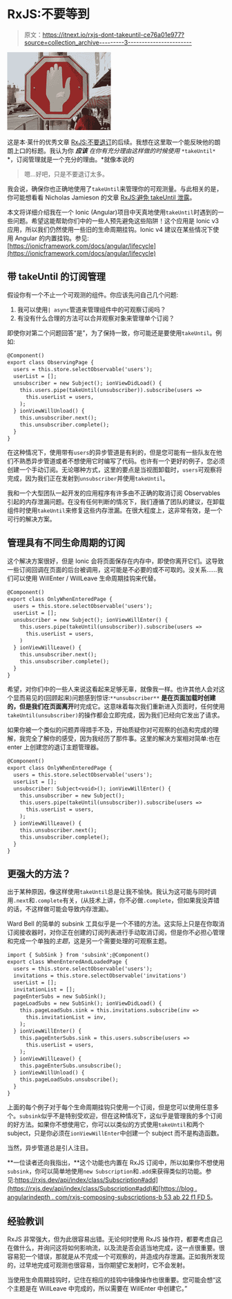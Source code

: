 # RxJS:不要等到

> 原文：<https://itnext.io/rxjs-dont-takeuntil-ce76a01e977?source=collection_archive---------3----------------------->

![](img/d6f9810d723d6964ed92ce5cab05ad61.png)

这是本·莱什的优秀文章 [RxJS:不要退订](https://medium.com/@benlesh/rxjs-dont-unsubscribe-6753ed4fda87)的后续。我想在这里取一个能反映他的朗朗上口的标题。我认为你 ***应该*** *在你有充分理由这样做的时候使用* `*takeUntil*` *，订阅管理就是一个充分的理由。*就像本说的

> 嗯…好吧，只是不要退订太多。

我会说，确保你也正确地使用了`takeUntil`来管理你的可观测量。与此相关的是，你可能想看看 Nicholas Jamieson 的文章 [RxJS:避免 takeUntil 泄露](https://blog.angularindepth.com/rxjs-avoiding-takeuntil-leaks-fb5182d047ef)。

本文将详细介绍我在一个 Ionic (Angular)项目中天真地使用`takeUntil`时遇到的一些问题。希望这能帮助你们中的一些人预先避免这些陷阱！这个应用是 Ionic v3 应用，所以我们仍然使用一些旧的生命周期挂钩。Ionic v4 建议在某些情况下使用 Angular 的内置挂钩。参见:[https://ionicframework.com/docs/angular/lifecycle](https://ionicframework.com/docs/angular/lifecycle)

## 带 takeUntil 的订阅管理

假设你有一个不止一个可观测的组件。你应该先问自己几个问题:

1.  我可以使用`| async`管道来管理组件中的可观察订阅吗？
2.  有没有什么合理的方法可以合并观察对象来管理单个订阅？

即使你对第二个问题回答“是”，为了保持一致，你可能还是要使用`takeUntil`。例如:

```
@Component()
export class ObservingPage {
  users = this.store.selectObservable('users');
  userList = [];
  unsubscriber = new Subject(); ionViewDidLoad() {
    this.users.pipe(takeUntil(unsubscriber)).subscribe(users =>
      this.userList = users,
    );
  } ionViewWillUnload() {
    this.unsubscriber.next();
    this.unsubscriber.complete();
  }
}
```

在这种情况下，使用带有`users`的异步管道是有利的，但是您可能有一些队友在他们不熟悉异步管道或者不想使用它时编写了代码。也许有一个更好的例子，您必须创建一个手动订阅。无论哪种方式，这里的要点是当视图卸载时，`users`可观察将完成，因为我们正在发射到`unsubscriber`并使用`takeUntil`。

我和一个大型团队一起开发的应用程序有许多由不正确的取消订阅 Observables 引起的内存泄漏问题。在没有任何判断的情况下，我们遵循了团队的建议，在卸载组件时使用`takeUntil`来修复这些内存泄漏。在很大程度上，这非常有效，是一个可行的解决方案。

## 管理具有不同生命周期的订阅

这个解决方案很好，但是 Ionic 会将页面保存在内存中，即使你离开它们。这导致一些订阅回调在页面的后台被调用，这可能是不必要的或不可取的。没关系……我们可以使用 WillEnter / WillLeave 生命周期挂钩来代替。

```
@Component()
export class OnlyWhenEnteredPage {
  users = this.store.selectObservable('users');
  userList = [];
  unsubscriber = new Subject(); ionViewWillEnter() {
    this.users.pipe(takeUntil(unsubscriber)).subscribe(users =>
      this.userList = users,
    )
  } ionViewWillLeave() {
    this.unsubscriber.next();
    this.unsubscriber.complete();
  }
}
```

希望，对你们中的一些人来说这看起来足够无辜，就像我一样。也许其他人会对这个显而易见的(回顾起来)问题感到惊讶:`**unsubscriber**` **是在页面加载时创建的，但是我们在页面离开**时完成它。这意味着每次我们重新进入页面时，任何使用`takeUntil(unsubscriber)`的操作都会立即完成，因为我们已经向它发出了请求。

如果你被一个类似的问题弄得措手不及，开始质疑你对可观察的创造和完成的理解，我完全了解你的感受，因为我经历了那件事。这里的解决方案相对简单:也在 enter 上创建您的退订主题管理器。

```
@Component()
export class OnlyWhenEnteredPage {
  users = this.store.selectObservable('users');
  userList = [];
  unsubscriber: Subject<void>(); ionViewWillEnter() {
    this.unsubscriber = new Subject();
    this.users.pipe(takeUntil(unsubscriber)).subscribe(users =>
      this.userList = users,
    );
  } ionViewWillLeave() {
    this.unsubscriber.next();
    this.unsubscriber.complete();
  }
}
```

## 更强大的方法？

出于某种原因，像这样使用`takeUntil`总是让我不愉快。我认为这可能与同时调用`.next`和`.complete`有关，(从技术上讲，你不必做`.complete`，但如果我没弄错的话，不这样做可能会导致内存泄漏)。

Ward Bell 的简单的 subsink 工具似乎是一个不错的方法。这实际上只是在你取消订阅接收器时，对你正在创建的订阅列表进行手动取消订阅，但是你不必担心管理和完成一个单独的*主题*，这是另一个需要处理的可观察主题。

```
import { SubSink } from 'subsink';@Component()
export class WhenEnteredAndLoadedPage {
  users = this.store.selectObservable('users');
  invitations = this.store.selectObservable('invitations')
  userList = [];
  invitationList = [];
  pageEnterSubs = new SubSink();
  pageLoadSubs = new SubSink(); ionViewDidLoad() {
    this.pageLoadSubs.sink = this.invitations.subscribe(inv =>
      this.invitationList = inv,
    );
  } ionViewWillEnter() {
    this.pageEnterSubs.sink = this.users.subscribe(users =>
      this.userList = users,
    );
  } ionViewWillLeave() {
    this.pageEnterSubs.unsubscribe();
  } ionViewWillUnload() {
    this.pageLoadSubs.unsubscribe();
  }
}
```

上面的每个例子对于每个生命周期挂钩只使用一个订阅，但是您可以使用任意多个。`subsink`似乎不是特别受欢迎，但在这种情况下，这似乎是管理我的多个订阅的好方法。如果你不想使用它，你可以以类似的方式使用`takeUntil`和两个 subject，只是你必须在`ionViewWillEnter`中创建一个 subject 而不是构造函数。

当然，异步管道总是引人注目。

**一位读者还向我指出，**这个功能也内置在 RxJS 订阅中，所以如果你不想使用`subsink`，你可以简单地使用`new Subscription`和`.add`来获得类似的功能。参见:[https://rxjs.dev/api/index/class/Subscription#add](https://rxjs.dev/api/index/class/Subscription#add)和[https://blog . angularindepth . com/rxjs-composing-subscriptions-b 53 ab 22 f1 FD 5](https://blog.angularindepth.com/rxjs-composing-subscriptions-b53ab22f1fd5)。

## 经验教训

RxJS 非常强大，但为此很容易出错。无论何时使用 RxJS 操作符，都要考虑自己在做什么，并询问这将如何影响流，以及流是否会适当地完成，这一点很重要。很容易犯一个错误，那就是从不完成一个可观察的，并造成内存泄漏。正如我所发现的，过早地完成可观测也很容易，当你期望它发射时，它不会发射。

当使用生命周期挂钩时，记住在相应的挂钩中镜像操作也很重要。您可能会想“这个主题是在 WillLeave 中完成的，所以需要在 WillEnter 中创建它。”